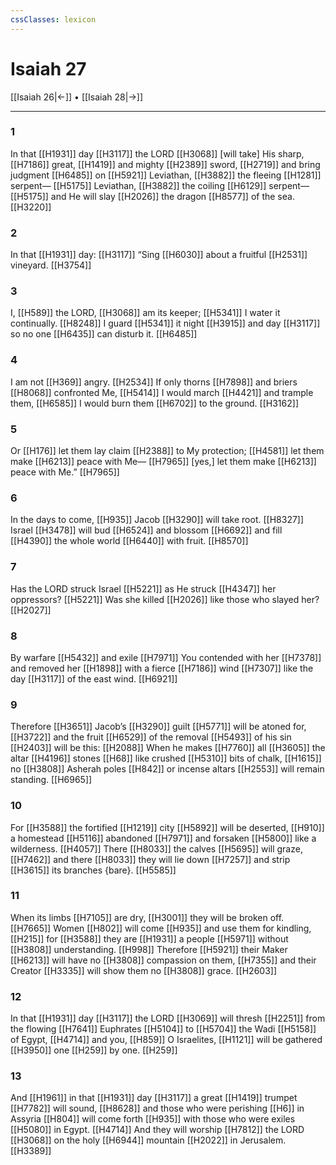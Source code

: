 ```yaml
---
cssClasses: lexicon
---
```


# Isaiah 27

[[Isaiah 26|←]] • [[Isaiah 28|→]]

---

### 1
In that [[H1931]] day [[H3117]] the LORD [[H3068]] [will take] His sharp, [[H7186]] great, [[H1419]] and mighty [[H2389]] sword, [[H2719]] and bring judgment [[H6485]] on [[H5921]] Leviathan, [[H3882]] the fleeing [[H1281]] serpent— [[H5175]] Leviathan, [[H3882]] the coiling [[H6129]] serpent— [[H5175]] and He will slay [[H2026]] the dragon [[H8577]] of the sea. [[H3220]]

### 2
In that [[H1931]] day: [[H3117]] “Sing [[H6030]] about a fruitful [[H2531]] vineyard. [[H3754]]

### 3
I, [[H589]] the LORD, [[H3068]] am its keeper; [[H5341]] I water it continually. [[H8248]] I guard [[H5341]] it night [[H3915]] and day [[H3117]] so no one [[H6435]] can disturb it. [[H6485]]

### 4
I am not [[H369]] angry. [[H2534]] If only thorns [[H7898]] and briers [[H8068]] confronted Me, [[H5414]] I would march [[H4421]] and trample them, [[H6585]] I would burn them [[H6702]] to the ground. [[H3162]]

### 5
Or [[H176]] let them lay claim [[H2388]] to My protection; [[H4581]] let them make [[H6213]] peace with Me— [[H7965]] [yes,] let them make [[H6213]] peace with Me.” [[H7965]]

### 6
In the days to come, [[H935]] Jacob [[H3290]] will take root. [[H8327]] Israel [[H3478]] will bud [[H6524]] and blossom [[H6692]] and fill [[H4390]] the whole world [[H6440]] with fruit. [[H8570]]

### 7
Has the LORD struck Israel [[H5221]] as He struck [[H4347]] her oppressors? [[H5221]] Was she killed [[H2026]] like those who slayed her? [[H2027]]

### 8
By warfare [[H5432]] and exile [[H7971]] You contended with her [[H7378]] and removed her [[H1898]] with a fierce [[H7186]] wind [[H7307]] like the day [[H3117]] of the east wind. [[H6921]]

### 9
Therefore [[H3651]] Jacob’s [[H3290]] guilt [[H5771]] will be atoned for, [[H3722]] and the fruit [[H6529]] of the removal [[H5493]] of his sin [[H2403]] will be this: [[H2088]] When he makes [[H7760]] all [[H3605]] the altar [[H4196]] stones [[H68]] like crushed [[H5310]] bits of chalk, [[H1615]] no [[H3808]] Asherah poles [[H842]] or incense altars [[H2553]] will remain standing. [[H6965]]

### 10
For [[H3588]] the fortified [[H1219]] city [[H5892]] will be deserted, [[H910]] a homestead [[H5116]] abandoned [[H7971]] and forsaken [[H5800]] like a wilderness. [[H4057]] There [[H8033]] the calves [[H5695]] will graze, [[H7462]] and there [[H8033]] they will lie down [[H7257]] and strip [[H3615]] its branches {bare}. [[H5585]]

### 11
When its limbs [[H7105]] are dry, [[H3001]] they will be broken off. [[H7665]] Women [[H802]] will come [[H935]] and use them for kindling, [[H215]] for [[H3588]] they are [[H1931]] a people [[H5971]] without [[H3808]] understanding. [[H998]] Therefore [[H5921]] their Maker [[H6213]] will have no [[H3808]] compassion on them, [[H7355]] and their Creator [[H3335]] will show them no [[H3808]] grace. [[H2603]]

### 12
In that [[H1931]] day [[H3117]] the LORD [[H3069]] will thresh [[H2251]] from the flowing [[H7641]] Euphrates [[H5104]] to [[H5704]] the Wadi [[H5158]] of Egypt, [[H4714]] and you, [[H859]] O Israelites, [[H1121]] will be gathered [[H3950]] one [[H259]] by one. [[H259]]

### 13
And [[H1961]] in that [[H1931]] day [[H3117]] a great [[H1419]] trumpet [[H7782]] will sound, [[H8628]] and those who were perishing [[H6]] in Assyria [[H804]] will come forth [[H935]] with those who were exiles [[H5080]] in Egypt. [[H4714]] And they will worship [[H7812]] the LORD [[H3068]] on the holy [[H6944]] mountain [[H2022]] in Jerusalem. [[H3389]]

